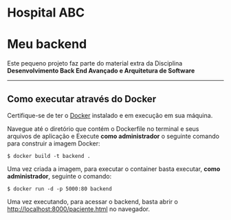 # Hospital ABC 

# Meu backend

Este pequeno projeto faz parte do material extra da Disciplina **Desenvolvimento Back End Avançado e Arquitetura de Software** 

---

## Como executar através do Docker

Certifique-se de ter o [Docker](https://docs.docker.com/engine/install/) instalado e em execução em sua máquina.

Navegue até o diretório que contém o Dockerfile no terminal e seus arquivos de aplicação e Execute **como administrador** o seguinte comando para construir a imagem Docker:

```
$ docker build -t backend .
```

Uma vez criada a imagem, para executar o container basta executar, **como administrador**, seguinte o comando:

```
$ docker run -d -p 5000:80 backend
```

Uma vez executando, para acessar o backend, basta abrir o [http://localhost:8000/paciente.html](http://localhost:8000/paciente.html) no navegador.
